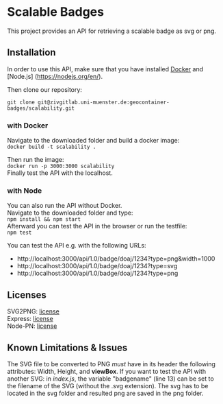 # Scalable Badges

This project provides an API for retrieving a scalable badge as svg or png.

## Installation

In order to use this API, make sure that you have installed [Docker](https://www.docker.com/) and [Node.js] (https://nodejs.org/en/).

Then clone our repository:

`git clone git@zivgitlab.uni-muenster.de:geocontainer-badges/scalability.git`

### with Docker

Navigate to the downloaded folder and build a docker image:  
`docker build -t scalability .`

Then run the image:  
`docker run -p 3000:3000 scalability`  
Finally test the API with the localhost.

### with Node

You can also run the API without Docker.  
Navigate to the downloaded folder and type:  
`npm install && npm start`  
Afterward you can test the API in the browser or run the testfile:  
`npm test`  

You can test the API e.g. with the following URLs:

 * http://localhost:3000/api/1.0/badge/doaj/1234?type=png&width=1000
 * http://localhost:3000/api/1.0/badge/doaj/1234?type=svg
 * http://localhost:3000/api/1.0/badge/doaj/1234?type=png

## Licenses

SVG2PNG: [license](https://github.com/domenic/svg2png/blob/master/LICENSE.txt)  
Express: [license](https://github.com/expressjs/express/blob/master/LICENSE)  
Node-PN: [license](https://github.com/cscott/node-pn)

## Known Limitations & Issues

The SVG file to be converted to PNG *must* have in its header the following attributes: Width, Height, and **viewBox**.
If you want to test the API with another SVG: in *index.js*, the variable "badgename" (line 13) can be set to the filename of the SVG (without the .svg extension).
The svg has to be located in the svg folder and resulted png are saved in the png folder.

